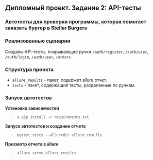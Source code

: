 ## Дипломный проект. Задание 2: API-тесты

### Автотесты для проверки программы, которая помогает заказать бургер в Stellar Burgers

### Реализованные сценарии

Созданы API-тесты, покрывающие ручки `/auth/register`, `/auth/user`, `/auth/login`, `/auth/user`, `/orders`


### Структура проекта

- `allure_results` - пакет, содержит allure отчет.
- `tests` - пакет, содержащий тесты, разделенные по ручкам.

### Запуск автотестов

**Установка зависимостей**

> `$ pip install -r requirements.txt`

**Запуск автотестов и создание отчета**

>  `pytest tests --alluredir allure_results`

**Просмотр отчета в allure**

> `allure serve allure_results`
